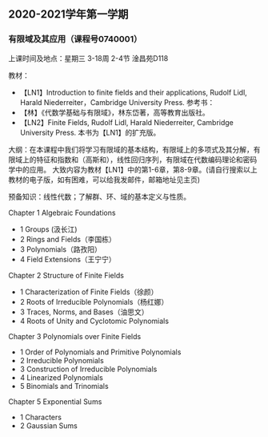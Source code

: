 ## 2020-2021学年第一学期
### 有限域及其应用（课程号0740001）

上课时间及地点：星期三	3-18周	2-4节 淦昌苑D118

教材：
* 【LN1】Introduction to finite fields and their applications, Rudolf Lidl, Harald Niederreiter，Cambridge University Press.
参考书：
* 【林】《代数学基础与有限域》，林东岱著，高等教育出版社。
* 【LN2】Finite Fields, Rudolf Lidl, Harald Niederreiter, Cambridge University Press. 本书为【LN1】的扩充版。

大纲：在本课程中我们将学习有限域的基本结构，有限域上的多项式及其分解，有限域上的特征和指数和（高斯和），线性回归序列，有限域在代数编码理论和密码学中的应用。
大致内容为教材【LN1】中的第1-6章，第8-9章。(请自行搜索以上教材的电子版，如有困难，可以给我发邮件，邮箱地址见主页)

预备知识：线性代数；了解群、环、域的基本定义与性质。

Chapter 1 Algebraic Foundations
* 1 Groups (汲长江)
* 2 Rings and Fields（李国栋）
* 3 Polynomials（路孜阳）
* 4 Field Extensions（王宁宁）

Chapter 2 Structure of Finite Fields
* 1 Characterization of Finite Fields（徐颜）
* 2 Roots of Irreducible Polynomials（杨红娜）
* 3 Traces, Norms, and Bases（油思文）
* 4 Roots of Unity and Cyclotomic Polynomials

Chapter 3 Polynomials over Finite Fields
* 1 Order of Polynomials and Primitive Polynomials
* 2 Irreducible Polynomials
* 3 Construction of Irreducible Polynomials
* 4 Linearized Polynomials
* 5 Binomials and Trinomials

Chapter 5 Exponential Sums
* 1 Characters
* 2 Gaussian Sums
